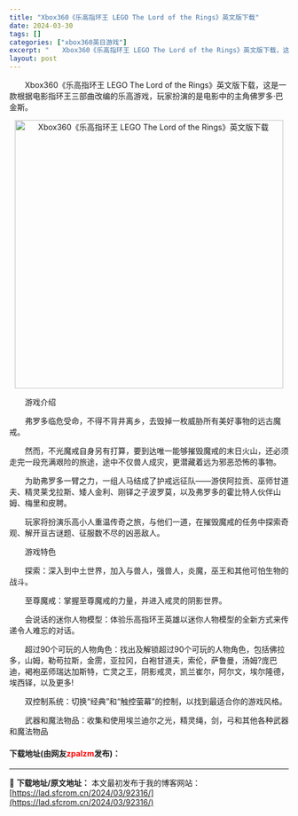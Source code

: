```yaml
---
title: "Xbox360《乐高指环王 LEGO The Lord of the Rings》英文版下载"
date: 2024-03-30
tags: []
categories: ["xbox360英日游戏"]
excerpt: "　　Xbox360《乐高指环王 LEGO The Lord of the Rings》英文版下载，这是一款根据电影指环王三部曲改编的乐高游戏，玩家扮演的是电影中的主角佛罗多&middot;巴金斯。 　　游戏介绍 　　弗罗多临危受命，不得不背井离乡，去毁掉一枚威胁所有美好事物的远古魔戒。 　　然而，不&hellip;"
layout: post
---
```


 <p>　　Xbox360《乐高指环王 LEGO The Lord of the Rings》英文版下载，这是一款根据电影指环王三部曲改编的乐高游戏，玩家扮演的是电影中的主角佛罗多&middot;巴金斯。</p> <p align="center"><img align="" border="0" src="https://lad.sfcrom.cn/wp-content/uploads/2024/03/20240330_6607de859e611.webp" width="484" alt="Xbox360《乐高指环王 LEGO The Lord of the Rings》英文版下载" /></p> <p>　　游戏介绍</p> <p>　　弗罗多临危受命，不得不背井离乡，去毁掉一枚威胁所有美好事物的远古魔戒。</p> <p>　　然而，不光魔戒自身另有打算，要到达唯一能够摧毁魔戒的末日火山，还必须走完一段充满艰险的旅途，途中不仅兽人成灾，更潜藏着远为邪恶恐怖的事物。</p> <p>　　为助弗罗多一臂之力，一组人马结成了护戒远征队&mdash;&mdash;游侠阿拉贡、巫师甘道夫、精灵莱戈拉斯、矮人金利、刚铎之子波罗莫，以及弗罗多的霍比特人伙伴山姆、梅里和皮聘。</p> <p>　　玩家将扮演乐高小人重温传奇之旅，与他们一道，在摧毁魔戒的任务中探索奇观、解开亘古谜题、征服数不尽的凶恶敌人。</p> <p>　　游戏特色</p> <p>　　探索：深入到中土世界，加入与兽人，强兽人，炎魔，巫王和其他可怕生物的战斗。</p> <p>　　至尊魔戒：掌握至尊魔戒的力量，并进入戒灵的阴影世界。</p> <p>　　会说话的迷你人物模型：体验乐高指环王英雄以迷你人物模型的全新方式来传递令人难忘的对话。</p> <p>　　超过90个可玩的人物角色：找出及解锁超过90个可玩的人物角色，包括佛拉多，山姆，勒苟拉斯，金雳，亚拉冈，白袍甘道夫，索伦，萨鲁曼，汤姆?庞巴迪，褐袍巫师瑞达加斯特，亡灵之王，阴影戒灵，凯兰崔尔，阿尔文，埃尔隆德，埃西铎，以及更多!</p> <p>　　双控制系统：切换&ldquo;经典&rdquo;和&ldquo;触控萤幕&rdquo;的控制，以找到最适合你的游戏风格。</p> <p>　　武器和魔法物品：收集和使用埃兰迪尔之光，精灵绳，剑，弓和其他各种武器和魔法物品</p> <p><h4>下载地址(由网友<font color="red">zpalzm</font>发布)：</h4></p> 

---
📖 **下载地址/原文地址：** 本文最初发布于我的博客网站：[https://lad.sfcrom.cn/2024/03/92316/](https://lad.sfcrom.cn/2024/03/92316/)

